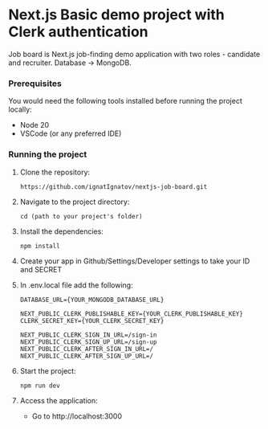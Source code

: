 # Next.js Basic demo project with Clerk authentication

Job board is Next.js job-finding demo application with two roles - candidate and recruiter. Database -> MongoDB.

### Prerequisites

You would need the following tools installed before running the project locally:

- Node 20
- VSCode (or any preferred IDE)

### Running the project

1. Clone the repository:
   
   ```
   https://github.com/ignatIgnatov/nextjs-job-board.git
   ```
2. Navigate to the project directory:

   ```
   cd (path to your project's folder)
   ```
4. Install the dependencies:
   
   ```
   npm install
   ```
5. Create your app in Github/Settings/Developer settings to take your ID and SECRET
6. In .env.local file add the following:

   ```
   DATABASE_URL={YOUR_MONGODB_DATABASE_URL}
   
   NEXT_PUBLIC_CLERK_PUBLISHABLE_KEY={YOUR_CLERK_PUBLISHABLE_KEY}
   CLERK_SECRET_KEY={YOUR_CLERK_SECRET_KEY}

   NEXT_PUBLIC_CLERK_SIGN_IN_URL=/sign-in
   NEXT_PUBLIC_CLERK_SIGN_UP_URL=/sign-up
   NEXT_PUBLIC_CLERK_AFTER_SIGN_IN_URL=/
   NEXT_PUBLIC_CLERK_AFTER_SIGN_UP_URL=/

   ```
7. Start the project:

   ```
   npm run dev
   ```
6. Access the application:

   - Go to http://localhost:3000
